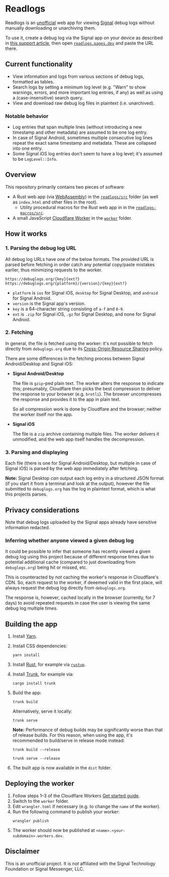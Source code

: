 # Readlogs
Readlogs is an [unofficial](#disclaimer) web app for viewing [Signal](https://signal.org) debug logs without manually downloading or unarchiving them.

To use it, create a debug log via the Signal app on your device as described in [this support article](https://support.signal.org/hc/en-us/articles/360007318591), then open [`readlogs.pages.dev`](https://readlogs.pages.dev/) and paste the URL there.

## Current functionality
- View information and logs from various sections of debug logs, formatted as tables.
- Search logs by setting a minimum log level (e.g. "Warn" to show warnings, errors, and more important log entries, if any) as well as using a (case-insensitive) search query.
- View and download raw debug log files in plaintext (i.e. unarchived).

### Notable behavior
- Log entries that span multiple lines (without introducing a new timestamp and other metadata) are assumed to be one log entry.
- In case of Signal Android, sometimes multiple consecutive log lines repeat the exact same timestamp and metadata. These are collapsed into one entry.
- Some Signal iOS log entries don't seem to have a log level; it's assumed to be `LogLevel::Info`.

## Overview
This repository primarily contains two pieces of software:
- A Rust web app (via [WebAssembly](https://webassembly.org)) in the [`readlogs/src`](/readlogs/src) folder (as well as `index.html` and other files in the root).
    - Utility procedural macros for the Rust web app in in the [`readlogs-macros/src`](/readlogs-macros/src).
- A small JavaScript [Cloudflare Worker](https://workers.cloudflare.com) in the [`worker`](/worker) folder.

## How it works
### 1. Parsing the debug log URL
All debug log URLs have one of the below formats. The provided URL is parsed before fetching in order catch any potential copy/paste mistakes earlier, thus minimizing requests to the worker.

```text
https://debuglogs.org/{key}{ext?}
https://debuglogs.org/{platform}/{version}/{key}{ext?}
```

- `platform` is `ios` for Signal iOS, `desktop` for Signal Desktop, and `android` for Signal Android.
- `version` is the Signal app's version.
- `key` is a 64-character string consisting of `a-f` and `0-9`.
- `ext` is `.zip` for Signal iOS, `.gz` for Signal Desktop, and none for Signal Android.

### 2. Fetching
In general, the file is fetched using the worker: it's not possible to fetch directly from `debuglogs.org` due to its [Cross-Origin Resource Sharing](https://developer.mozilla.org/en-US/docs/Web/HTTP/CORS) policy.

There are some differences in the fetching process between Signal Android/Desktop and Signal iOS:

- **Signal Android/Desktop**

    The file is `gzip`-ped plain text. The worker alters the response to indicate this; presumably, Cloudflare then picks the best compression to deliver the response to your browser (e.g. `brotli`). The browser uncompresses the response and provides it to the app in plain text.

    So all compression work is done by Cloudflare and the browser; neither the worker itself nor the app.

- **Signal iOS**

    The file is a `zip` archive containing multiple files. The worker delivers it unmodified, and the web app itself handles the decompression.

### 3. Parsing and displaying
Each file (there is one for Signal Android/Desktop, but multiple in case of Signal iOS) is parsed by the web app immediately after fetching.

**Note:** Signal Desktop *can* output each log entry in a structured JSON format (if you start it from a terminal and look at the output), however the file submitted to `debuglogs.org` has the log in plaintext format, which is what this projects parses.

## Privacy considerations
Note that debug logs uploaded by the Signal apps already have sensitive information redacted.

### Inferring whether anyone viewed a given debug log

It could be possible to infer that someone has recently viewed a given debug log using this project because of different response times due to potential additional cache (compared to just downloading from `debuglogs.org`) being hit or missed, etc.

This is counteracted by *not* caching the worker's response in Cloudflare's CDN. So, each request to the worker, if deeemed valid in the first place, will always request the debug log directly from `debuglogs.org`.

The response is, however, cached locally in the browser (currently, for 7 days) to avoid repeated requests in case the user is viewing the same debug log multiple times.

## Building the app
1. Install [Yarn](https://yarnpkg.com).
1. Install CSS dependencies:
    ```shell
    yarn install
    ```
1. Install [Rust](https://www.rust-lang.org), for example via [`rustup`](https://rustup.rs).
1. Install [Trunk](https://trunkrs.dev), for example via:
    ```shell
    cargo install trunk
    ```
1. Build the app:
    ```shell
    trunk build
    ```

    Alternatively, serve it locally:
    ```shell
    trunk serve
    ```

    **Note:** Performance of debug builds may be significantly worse than that of release builds. For this reason, when using the app, it's recommended to build/serve in release mode instead:
    ```shell
    trunk build --release
    ```
    ```shell
    trunk serve --release
    ```
1. The built app is now available in the `dist` folder.

## Deploying the worker
1. Follow steps 1–3 of the Cloudflare Workers [Get started guide](https://developers.cloudflare.com/workers/get-started/guide).
1. Switch to the `worker` folder.
1. Edit `wrangler.toml` if necessary (e.g. to change the `name` of the worker).
1. Run the following command to publish your worker:
    ```shell
    wrangler publish
    ```
1. The worker should now be published at `<name>.<your-subdomain>.workers.dev`.

## Disclaimer
This is an unofficial project. It is *not* affiliated with the Signal Technology Foundation or Signal Messenger, LLC.
